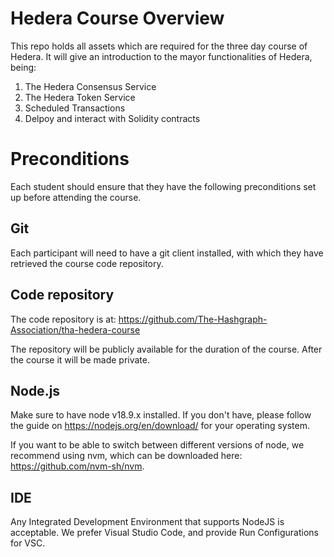 # Hedera Course Overview

This repo holds all assets which are required for the three day course of Hedera.
It will give an introduction to the mayor functionalities of Hedera, being:

1. The Hedera Consensus Service
2. The Hedera Token Service
3. Scheduled Transactions 
4. Delpoy and interact with Solidity contracts

# Preconditions

Each student should ensure that they have the following preconditions set up before attending the course.

## Git

Each participant will need to have a git client installed, with which they have retrieved the course code repository.

## Code repository

The code repository is at: https://github.com/The-Hashgraph-Association/tha-hedera-course

The repository will be publicly available for the duration of the course. After the course it will be made private.

## Node.js

Make sure to have node v18.9.x installed. If you don't have, please follow the guide on https://nodejs.org/en/download/
for your operating system.

If you want to be able to switch between different versions of node, we recommend using nvm, which can be downloaded
here: https://github.com/nvm-sh/nvm.

## IDE

Any Integrated Development Environment that supports NodeJS is acceptable. We prefer Visual Studio Code, and provide Run Configurations for VSC.



